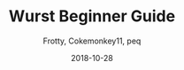 ---
title: Wurst Beginner Guide
excerpt: Get started and create your first map using Wurst!
date: 2018-10-28
icon:
  type: fa
  name: fa-graduation-cap
color: orange
author: Frotty, Cokemonkey11, peq
sections:
  - /tutorials/wurstbeginner/introductionp1
  - /tutorials/wurstbeginner/introductionp2
  - /tutorials/wurstbeginner/introductionp3
---